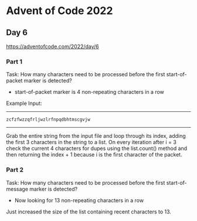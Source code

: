# Advent of Code 2022
## Day 6
https://adventofcode.com/2022/day/6


### Part 1
Task: How many characters need to be processed before the first start-of-packet marker is detected?

- start-of-packet marker is 4 non-repeating characters in a row  


Example Input:

---
```
zcfzfwzzqfrljwzlrfnpqdbhtmscgvjw
```
---


Grab the entire string from the input file and loop through its index, adding the first 3 characters in the string to a list. On every iteration after i = 3 check the current 4 characters for dupes using the list.count() method and then returning the index + 1 because i is the first character of the packet.


### Part 2
Task: How many characters need to be processed before the first start-of-message marker is detected?

- Now looking for 13 non-repeating characters in a row  

Just increased the size of the list containing recent characters to 13.
